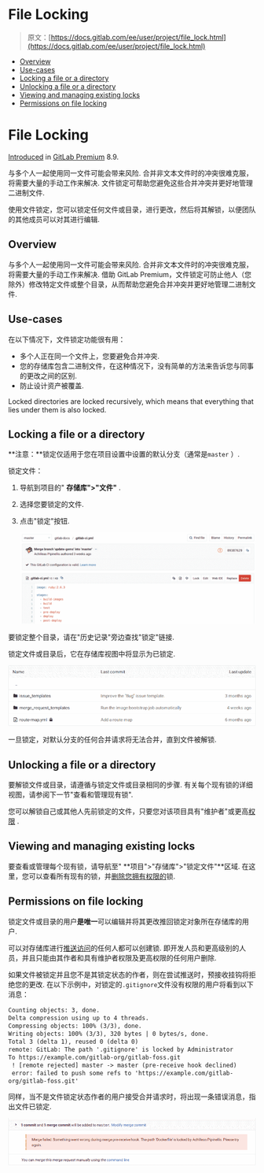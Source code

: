 # File Locking

> 原文：[https://docs.gitlab.com/ee/user/project/file_lock.html](https://docs.gitlab.com/ee/user/project/file_lock.html)

*   [Overview](#overview)
*   [Use-cases](#use-cases)
*   [Locking a file or a directory](#locking-a-file-or-a-directory)
*   [Unlocking a file or a directory](#unlocking-a-file-or-a-directory)
*   [Viewing and managing existing locks](#viewing-and-managing-existing-locks)
*   [Permissions on file locking](#permissions-on-file-locking)

# File Locking[](#file-locking-premium "Permalink")

[Introduced](https://gitlab.com/gitlab-org/gitlab/-/merge_requests/440) in [GitLab Premium](https://about.gitlab.com/pricing/) 8.9.

与多个人一起使用同一文件可能会带来风险. 合并非文本文件时的冲突很难克服，将需要大量的手动工作来解决. 文件锁定可帮助您避免这些合并冲突并更好地管理二进制文件.

使用文件锁定，您可以锁定任何文件或目录，进行更改，然后将其解锁，以便团队的其他成员可以对其进行编辑.

## Overview[](#overview "Permalink")

与多个人一起使用同一文件可能会带来风险. 合并非文本文件时的冲突很难克服，将需要大量的手动工作来解决. 借助 GitLab Premium，文件锁定可防止他人（您除外）修改特定文件或整个目录，从而帮助您避免合并冲突并更好地管理二进制文件.

## Use-cases[](#use-cases "Permalink")

在以下情况下，文件锁定功能很有用：

*   多个人正在同一个文件上，您要避免合并冲突.
*   您的存储库包含二进制文件，在这种情况下，没有简单的方法来告诉您与同事的更改之间的区别.
*   防止设计资产被覆盖.

Locked directories are locked recursively, which means that everything that lies under them is also locked.

## Locking a file or a directory[](#locking-a-file-or-a-directory "Permalink")

**注意：**锁定仅适用于您在项目设置中设置的默认分支（通常是`master` ）.

锁定文件：

1.  导航到项目的" **存储库">"文件"** .
2.  选择您要锁定的文件.
3.  点击"锁定"按钮.

    [![Locking file](img/2f8e418a69825e31935272d55cceae7f.png)](img/file_lock.png)

要锁定整个目录，请在"历史记录"旁边查找"锁定"链接.

锁定文件或目录后，它在存储库视图中将显示为已锁定.

[![Repository view](img/0574a3e535157d8b9c5744214f19f7c7.png)](img/file_lock_repository_view.png)

一旦锁定，对默认分支的任何合并请求将无法合并，直到文件被解锁.

## Unlocking a file or a directory[](#unlocking-a-file-or-a-directory "Permalink")

要解锁文件或目录，请遵循与锁定文件或目录相同的步骤. 有关每个现有锁的详细视图，请参阅下一节"查看和管理现有锁".

您可以解锁自己或其他人先前锁定的文件，只要您对该项目具有"维护者"或更高[权限](../permissions.html) .

## Viewing and managing existing locks[](#viewing-and-managing-existing-locks "Permalink")

要查看或管理每个现有锁，请导航至" **项目">"存储库">"锁定文件"**区域. 在这里，您可以查看所有现有的锁，并[删除您拥有权限的](#permissions-on-file-locking)锁.

## Permissions on file locking[](#permissions-on-file-locking "Permalink")

锁定文件或目录的用户**是唯一**可以编辑并将其更改推回锁定对象所在存储库的用户.

可以对存储库进行[推送访问](../permissions.html)的任何人都可以创建锁. 即开发人员和更高级别的人员，并且只能由其作者和具有维护者权限及更高权限的任何用户删除.

如果文件被锁定并且您不是其锁定状态的作者，则在尝试推送时，预接收挂钩将拒绝您的更改. 在以下示例中，对锁定的`.gitignore`文件没有权限的用户将看到以下消息：

```
Counting objects: 3, done.
Delta compression using up to 4 threads.
Compressing objects: 100% (3/3), done.
Writing objects: 100% (3/3), 320 bytes | 0 bytes/s, done.
Total 3 (delta 1), reused 0 (delta 0)
remote: GitLab: The path '.gitignore' is locked by Administrator
To https://example.com/gitlab-org/gitlab-foss.git
 ! [remote rejected] master -> master (pre-receive hook declined)
 error: failed to push some refs to 'https://example.com/gitlab-org/gitlab-foss.git' 
```

同样，当不是文件锁定状态作者的用户接受合并请求时，将出现一条错误消息，指出文件已锁定.

[![Merge request error message](img/7a5c28bfcfa2942d75aaace7ccb281ce.png)](img/file_lock_merge_request_error_message.png)